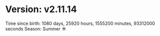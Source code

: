 # Version: v2.11.14
Time since birth: 1080 days, 25920 hours, 1555200 minutes, 93312000 seconds
Season: Summer ☀️
